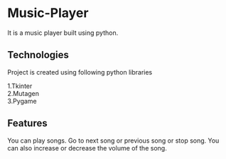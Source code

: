 # Music-Player


It is a music player built using python.

## Technologies
Project is created using following python libraries

1.Tkinter\
2.Mutagen\
3.Pygame

## Features
You can play songs. Go to next song or previous song or stop song. You can also increase or decrease the volume of the song.
